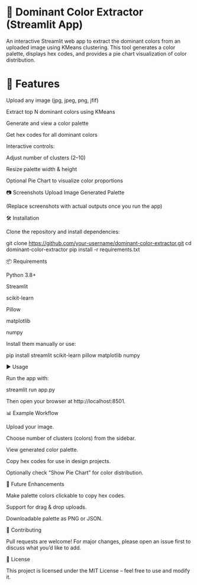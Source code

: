 # 🎨 Dominant Color Extractor (Streamlit App)

An interactive Streamlit web app to extract the dominant colors from an uploaded image using KMeans clustering.
This tool generates a color palette, displays hex codes, and provides a pie chart visualization of color distribution.

# 🚀 Features

Upload any image (jpg, jpeg, png, jfif)

Extract top N dominant colors using KMeans

Generate and view a color palette

Get hex codes for all dominant colors

Interactive controls:

Adjust number of clusters (2–10)

Resize palette width & height

Optional Pie Chart to visualize color proportions

📷 Screenshots
Upload Image	Generated Palette

	

(Replace screenshots with actual outputs once you run the app)

🛠 Installation

Clone the repository and install dependencies:

git clone https://github.com/your-username/dominant-color-extractor.git
cd dominant-color-extractor
pip install -r requirements.txt

📦 Requirements

Python 3.8+

Streamlit

scikit-learn

Pillow

matplotlib

numpy

Install them manually or use:

pip install streamlit scikit-learn pillow matplotlib numpy

▶️ Usage

Run the app with:

streamlit run app.py


Then open your browser at http://localhost:8501.

📊 Example Workflow

Upload your image.

Choose number of clusters (colors) from the sidebar.

View generated color palette.

Copy hex codes for use in design projects.

Optionally check “Show Pie Chart” for color distribution.

🧩 Future Enhancements

Make palette colors clickable to copy hex codes.

Support for drag & drop uploads.

Downloadable palette as PNG or JSON.

🤝 Contributing

Pull requests are welcome! For major changes, please open an issue first to discuss what you’d like to add.

📜 License

This project is licensed under the MIT License – feel free to use and modify it.
